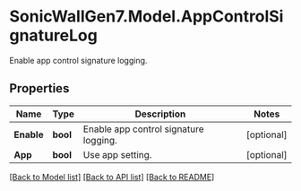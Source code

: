 # SonicWallGen7.Model.AppControlSignatureLog
Enable app control signature logging.

## Properties

Name | Type | Description | Notes
------------ | ------------- | ------------- | -------------
**Enable** | **bool** | Enable app control signature logging. | [optional] 
**App** | **bool** | Use app setting. | [optional] 

[[Back to Model list]](../README.md#documentation-for-models) [[Back to API list]](../README.md#documentation-for-api-endpoints) [[Back to README]](../README.md)

